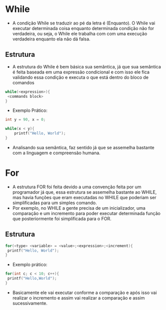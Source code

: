 # While

- A condição While se traduzir ao pé da letra é (Enquanto). O While vai executar determinada coisa enquanto determinada condição não for verdadeira, ou seja, o While ele trabalha com com uma execução verdadeira enquanto ela não dá falsa.
## Estrutura

- A estrutura do While é bem básica sua semântica, já que sua semântica é feita baseada em uma expressão condicional e com isso ele fica validando essa condição e executa o que está dentro do bloco de comandos

```c
while(<expression>){
 <commands block>
}
```

- Exemplo Prático:
```c
int y = 90, x = 0;

while(x < y){
	printf("Hello, World");
}
```
- Analisando sua semântica, faz sentido já que se assemelha bastante com a linguagem e compreensão humana.

# For

- A estrutura FOR foi feita devido a uma convenção feita por um programador já que, essa estrutura se assemelha bastante ao WHILE, mas havia funções que eram executadas no WHILE que poderiam ser simplificadas para um simples comando.
- Por exemplo, no WHILE a gente precisa de um inicializador, uma comparação e um incremento para poder executar determinada função que posteriormente foi simplificada para o FOR.

## Estrutura

```c
for(<type> <variable> = <value>;<expression>;<increment){
 printf("Hello, World");
}
```

- Exemplo prático:

```c
for(int c; c < 10; c++){
 printf("Hello,World");
}
```
- Basicamente ele vai executar conforme a comparação e após isso vai realizar o incremento e assim vai realizar a comparação e assim sucessivamente.